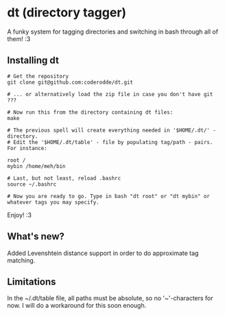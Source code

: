 dt (directory tagger)
=====================

A funky system for tagging directories and switching in bash through all of them! :3

Installing dt
-------------

    # Get the repository
    git clone git@github.com:coderodde/dt.git
    
    # ... or alternatively load the zip file in case you don't have git
    ???
    
    # Now run this from the directory containing dt files:
    make
    
    # The previous spell will create everything needed in '$HOME/.dt/' - directory.
    # Edit the '$HOME/.dt/table' - file by populating tag/path - pairs. For instance:
    
    root /
    mybin /home/meh/bin
    
    # Last, but not least, reload .bashrc
    source ~/.bashrc
    
    # Now you are ready to go. Type in bash "dt root" or "dt mybin" or whatever tags you may specify.
    
Enjoy! :3

What's new?
-----------

Added Levenshtein distance support in order to do approximate tag matching.

Limitations
-----------

In the ~/.dt/table file, all paths must be absolute, so no '~'-characters for now. I will do a workaround for this soon enough.
